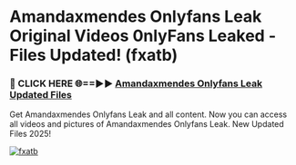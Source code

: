 # Amandaxmendes Onlyfans Leak Original Videos 0nlyFans Leaked - Files Updated! (fxatb)

<h3>🔴 CLICK HERE 🌐==►► <a href="https://tinyurl.com/2wckxsce" rel="nofollow">Amandaxmendes Onlyfans Leak Updated Files</a></h3>

Get Amandaxmendes Onlyfans Leak and all content. Now you can access all videos and pictures of Amandaxmendes Onlyfans Leak. New Updated Files 2025!

[![fxatb](https://i.imgur.com/AFduVYN.gif)](https://tinyurl.com/2wckxsce)
